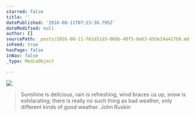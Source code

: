 ```yaml
---
starred: false
title: ''
datePublished: '2016-08-11T07:23:38.795Z'
dateModified: null
author: []
sourcePath: _posts/2016-08-11-f61d51d3-060b-40f5-8e63-693e24a417b9.md
inFeed: true
hasPage: false
inNav: false
_type: MediaObject

---
```

![](https://the-grid-user-content.s3-us-west-2.amazonaws.com/e3c16434-0d99-4abf-b2d1-ea7980f4738d.jpg)

> Sunshine is delicious, rain is refreshing, wind braces us up, snow is exhilarating; there is really no such thing as bad weather, only different kinds of good weather. John Ruskin